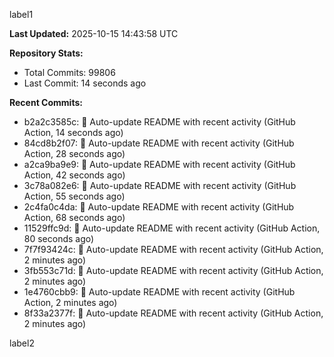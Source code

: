 
label1 
<!-- ACTIVITY_START -->
**Last Updated:** 2025-10-15 14:43:58 UTC

**Repository Stats:**
- Total Commits: 99806
- Last Commit: 14 seconds ago

**Recent Commits:**
- b2a2c3585c: 🤖 Auto-update README with recent activity (GitHub Action, 14 seconds ago)
- 84cd8b2f07: 🤖 Auto-update README with recent activity (GitHub Action, 28 seconds ago)
- a2ca9ba9e9: 🤖 Auto-update README with recent activity (GitHub Action, 42 seconds ago)
- 3c78a082e6: 🤖 Auto-update README with recent activity (GitHub Action, 55 seconds ago)
- 2c4fa0c4da: 🤖 Auto-update README with recent activity (GitHub Action, 68 seconds ago)
- 11529ffc9d: 🤖 Auto-update README with recent activity (GitHub Action, 80 seconds ago)
- 7f7f93424c: 🤖 Auto-update README with recent activity (GitHub Action, 2 minutes ago)
- 3fb553c71d: 🤖 Auto-update README with recent activity (GitHub Action, 2 minutes ago)
- 1e4760cbb9: 🤖 Auto-update README with recent activity (GitHub Action, 2 minutes ago)
- 8f33a2377f: 🤖 Auto-update README with recent activity (GitHub Action, 2 minutes ago)
<!-- ACTIVITY_END -->

label2
